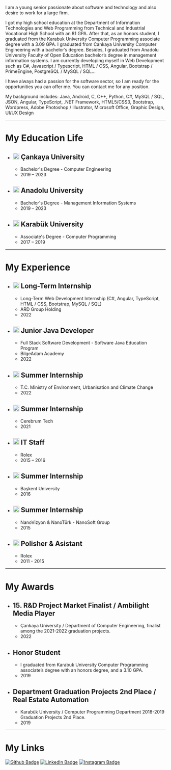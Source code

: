 I am a young senior passionate about software and technology and also desire to work for a large firm.

I got my high school education at the Department of Information Technologies and Web Programming from Technical and Industrial Vocational High School with an 81 GPA. After that, as an honors student, I graduated from the Karabuk University Computer Programming associate degree with a 3.09 GPA. I graduated from Cankaya University Computer Engineering with a bachelor’s degree. Besides, I graduated from Anadolu University Faculty of Open Education bachelor’s degree in management information systems. I am currently developing myself in Web Development such as C#, Javascript / Typescript, HTML / CSS, Angular, Bootstrap / PrimeEngine, PostgreSQL / MySQL / SQL... 

 I have always had a passion for the software sector, so I am ready for the opportunities you can offer me. You can contact me for any position.
 
My background includes: Java, Android, C, C++, Python, C#, MySQL / SQL, JSON, Angular, TypeScript, .NET Framework, HTML5/CSS3, Bootstrap, Wordpress, Adobe Photoshop / Illustrator, Microsoft Office, Graphic Design, UI/UX Design

-------------


# My Education Life

+ ## <img src="https://upload.wikimedia.org/wikipedia/tr/2/21/%C3%87ankaya_%C3%9Cniversitesi_logo.png" width="20"> Çankaya University 
  * Bachelor's Degree - Computer Engineering
  * 2019 – 2023


+ ## <img src="https://logosvector.net/wp-content/uploads/2013/06/tc-anadolu-universitesi-vector-logo.png" width="20"> Anadolu University
  * Bachelor's Degree - Management Information Systems
  * 2019 – 2023


+ ## <img src="https://i.pinimg.com/originals/0d/ed/08/0ded08e23ecc8c72689ed9ca474d1ac9.png" width="20"> Karabük University
  * Associate's Degree - Computer Programming
  * 2017 – 2019

-------------


# My Experience

+ ## <img src="https://www.ardbilisim.com.tr/wp-content/uploads/2016/03/ard-bilisim-400x400.png" width="20"> Long-Term Internship
  * Long-Term Web Development Internship (C#, Angular, TypeScript, HTML / CSS, Bootstrap, MySQL / SQL)
  * ARD Group Holding
  * 2022
  
+ ## <img src="https://www.4me.com/wp-content/uploads/2021/06/bilgeadam-logo-square.png" width="20"> Junior Java Developer
  * Full Stack Software Development - Software Java Education Program
  * BilgeAdam Academy
  * 2022

+ ## <img src="https://upload.wikimedia.org/wikipedia/tr/d/d9/%C3%87evre%2C_%C5%9Eehircilik_ve_%C4%B0klim_De%C4%9Fi%C5%9Fikli%C4%9Fi_Bakanl%C4%B1%C4%9F%C4%B1_logo.png" width="20"> Summer Internship
  * T.C. Ministry of Environment, Urbanisation and Climate Change
  * 2022

+ ## <img src="http://cerebrumtechnologies.com/wp-content/uploads/2020/12/logo.png" width="20"> Summer Internship
  * Cerebrum Tech
  * 2021

+ ## <img src="https://marka-logo.com/wp-content/uploads/2020/11/Rolex-Logo.png" width="20"> IT Staff
  * Rolex
  * 2015 – 2016
  
+ ## <img src="https://upload.wikimedia.org/wikipedia/en/4/4d/Baskent_University_Logo.png" width="20"> Summer Internship
  * Başkent University
  * 2016 
  
+ ## <img src="https://www.nanoturk.net/images/logo.png" width="20"> Summer Internship
  * NanoVizyon & NanoTürk - NanoSoft Group
  * 2015

+ ## <img src="https://marka-logo.com/wp-content/uploads/2020/11/Rolex-Logo.png" width="20"> Polisher & Asistant
  * Rolex
  * 2011 - 2015

-------------


# My Awards

+ ## 15. R&D Project Market Finalist / Ambilight Media Player
  * Çankaya University / Department of Computer Engineering, finalist among the 2021-2022 graduation projects.
  * 2022

+ ## Honor Student
  * I graduated from Karabuk University Computer Programming associate’s degree with an honors degree, and a 3.10 GPA.
  * 2019
  
+ ## Department Graduation Projects 2nd Place / Real Estate Automation
  * Karabük University / Computer Programming Department 2018-2019 Graduation Projects 2nd Place.
  * 2019
  
-------------


# My Links

[![Github Badge](https://img.shields.io/badge/-Github-000?style=quare&labelColor=000&logo=Github&logoColor=white&link=link)](https://github.com/heisanengineer) 
[![LinkedIn Badge](https://img.shields.io/badge/-LinkedIn-0e76a8?style=flat-quare&labelColor=0e76a8&logo=LinkedIn&logoColor=white&link=link)](https://www.linkedin.com/in/heisanengineer/)
[![Instagram Badge](https://img.shields.io/badge/-Instagram-C13584?style=flat-quare&labelColor=C13584&logo=instagram&logoColor=white&link=link)](https://instagram.com/heisanengineer)
